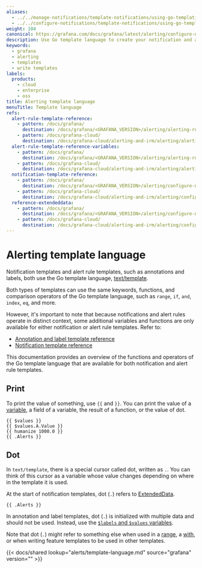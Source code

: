 ```yaml
---
aliases:
  - ../../manage-notifications/template-notifications/using-go-templating-language/ # /docs/grafana/<GRAFANA_VERSION>/alerting/manage-notifications/template-notifications/using-go-templating-language/
  - ../../configure-notifications/template-notifications/using-go-templating-language/ # /docs/grafana/<GRAFANA_VERSION>/alerting/configure-notifications/template-notifications/using-go-templating-language/
weight: 104
canonical: https://grafana.com/docs/grafana/latest/alerting/configure-notifications/template-notifications/language/
description: Use Go template language to create your notification and alert rule templates
keywords:
  - grafana
  - alerting
  - templates
  - write templates
labels:
  products:
    - cloud
    - enterprise
    - oss
title: Alerting template language
menuTitle: Template language
refs:
  alert-rule-template-reference:
    - pattern: /docs/grafana/
      destination: /docs/grafana/<GRAFANA_VERSION>/alerting/alerting-rules/templates/reference/
    - pattern: /docs/grafana-cloud/
      destination: /docs/grafana-cloud/alerting-and-irm/alerting/alerting-rules/templates/reference/
  alert-rule-template-reference-variables:
    - pattern: /docs/grafana/
      destination: /docs/grafana/<GRAFANA_VERSION>/alerting/alerting-rules/templates/reference/#variables
    - pattern: /docs/grafana-cloud/
      destination: /docs/grafana-cloud/alerting-and-irm/alerting/alerting-rules/templates/reference/#variables
  notification-template-reference:
    - pattern: /docs/grafana/
      destination: /docs/grafana/<GRAFANA_VERSION>/alerting/configure-notifications/template-notifications/reference/
    - pattern: /docs/grafana-cloud/
      destination: /docs/grafana-cloud/alerting-and-irm/alerting/configure-notifications/template-notifications/reference/
  reference-extendeddata:
    - pattern: /docs/grafana/
      destination: /docs/grafana/<GRAFANA_VERSION>/alerting/configure-notifications/template-notifications/reference/#extendeddata
    - pattern: /docs/grafana-cloud/
      destination: /docs/grafana-cloud/alerting-and-irm/alerting/configure-notifications/template-notifications/reference/#extendeddata
---
```


# Alerting template language

Notification templates and alert rule templates, such as annotations and labels, both use the Go template language, [text/template](https://pkg.go.dev/text/template).

Both types of templates can use the same keywords, functions, and comparison operators of the Go template language, such as `range`, `if`, `and`, `index`, `eq`, and more.

However, it's important to note that because notifications and alert rules operate in distinct context, some additional variables and functions are only available for either notification or alert rule templates. Refer to:

- [Annotation and label template reference](ref:alert-rule-template-reference)
- [Notification template reference](ref:notification-template-reference)

This documentation provides an overview of the functions and operators of the Go template language that are available for both notification and alert rule templates.

## Print

To print the value of something, use `{{` and `}}`. You can print the value of a [variable](#variables), a field of a variable, the result of a function, or the value of dot.

```
{{ $values }}
{{ $values.A.Value }}
{{ humanize 1000.0 }}
{{ .Alerts }}
```

## Dot

In `text/template`, there is a special cursor called dot, written as `.`. You can think of this cursor as a variable whose value changes depending on where in the template it is used.

At the start of notification templates, dot (`.`) refers to [ExtendedData](ref:reference-extendeddata).

```
{{ .Alerts }}
```

In annotation and label templates, dot (`.`) is initialized with multiple data and should not be used. Instead, use the [`$labels` and `$values` variables](ref:alert-rule-template-reference-variables).

Note that dot (`.`) might refer to something else when used in a [range](#range), a [with](#with), or when writing feature templates to be used in other templates.

[//]: <> (The above section is not included in the shared file because `refs` links are not supported in shared files.)

{{< docs/shared lookup="alerts/template-language.md" source="grafana" version="<GRAFANA VERSION>" >}}
